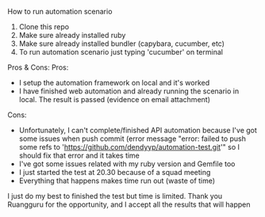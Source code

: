 How to run automation scenario
1. Clone this repo
2. Make sure already installed ruby
3. Make sure already installed bundler (capybara, cucumber, etc)
4. To run automation scenario just typing 'cucumber' on terminal

Pros & Cons:
Pros:
- I setup the automation framework on local and it's worked
- I have finished web automation and already running the scenario in local. The result is passed (evidence on email attachment)

Cons:
- Unfortunately, I can't complete/finished API automation because I've got some issues when push commit (error message "error: failed to push some refs to 'https://github.com/dendyyp/automation-test.git'" so I should fix that error and it takes time
- I've got some issues related with my ruby version and Gemfile too
- I just started the test at 20.30 because of a squad meeting
- Everything that happens makes time run out (waste of time)

I just do my best to finished the test but time is limited. Thank you Ruangguru for the opportunity, and I accept all the results that will happen
